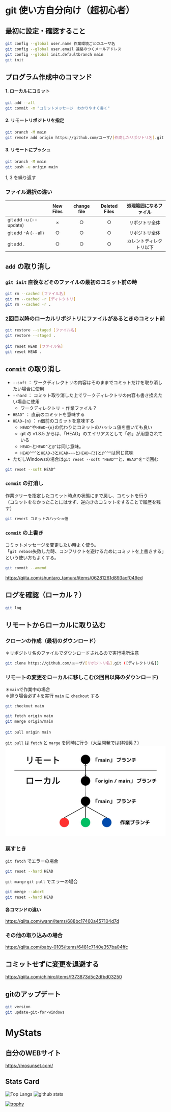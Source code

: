 # git 使い方自分向け（超初心者）

## 最初に設定・確認すること

```sh
git config --global user.name 作業環境ごとのユーザ名
git config --global user.email 連絡のつくメールアドレス
git config --global init.defaultbranch main
git init
```

## プログラム作成中のコマンド

#### 1. ローカルにコミット

```sh
git add --all
git commit -m "コミットメッセージ　わかりやすく書く"
```

#### 2. リモートリポジトリを指定

```sh
git branch -M main
git remote add origin https://github.com/ユーザ/[作成したリポジトリ名].git
```

#### 3. リモートにプッシュ

```sh
git branch -M main
git push -u origin main
```

1, 3 を繰り返す

### ファイル選択の違い

|                       | New Files | change file | Deleted Files |  処理範囲になるファイル  |
| :-------------------- | :-------: | :---------: | :-----------: | :----------------------: |
| git add -u (--update) |     ×     |      ○      |       ○       |      リポジトリ全体      |
| git add -A (--all)    |     ○     |      ○      |       ○       |      リポジトリ全体      |
| git add .             |     ○     |      ○      |       ○       | カレントディレクトリ以下 |

## `add` の取り消し

### `git init` 直後などそのファイルの最初のコミット前の時

```sh
git rm --cached [ファイル名]
git rm --cached -r [ディレクトリ]
git rm --cached -r .
```

### 2回目以降のローカルリポジトリにファイルがあるときのコミット前

```sh
git restore --staged [ファイル名]
git restore --staged .

git reset HEAD [ファイル名]
git reset HEAD .
```

## `commit` の取り消し

-   `--soft` ： ワークディレクトリの内容はそのままでコミットだけを取り消したい場合に使用
-   `--hard` ： コミット取り消した上でワークディレクトリの内容も書き換えたい場合に使用
    -   ワークディレクトリ = 作業ファイル？
-   `HEAD^` ： 直前のコミットを意味する
-   `HEAD~{n}` ： n個前のコミットを意味する
    -   `HEAD^`や`HEAD~{n}`の代わりにコミットのハッシュ値を書いても良い
    -   git の v1.8.5 からは、「HEAD」のエイリアスとして「@」が用意されている
    -   `HEAD~`と`HEAD^`と`@^`は同じ意味。
    -   `HEAD^^^`と`HEAD~3`と`HEAD~~~`と`HEAD~{3}`と`@^^^`は同じ意味
-   ただしWindowsの場合は`git reset --soft "HEAD^"`と、`HEAD^`を`"`で囲む

```sh
git reset --soft HEAD^
```

### `commit` の打消し

作業ツリーを指定したコミット時点の状態にまで戻し、コミットを行う<br>
（コミットをなかったことにはせず、逆向きのコミットをすることで履歴を残す）

```sh
git revert コミットのハッシュ値
```

### `commit` の上書き

コミットメッセージを変更したい時よく使う。<br>
「`git rebase`失敗した時、コンフリクトを避けるためにコミットを上書きする」という使い方もよくする。

```sh
git commit --amend
```

https://qiita.com/shuntaro_tamura/items/06281261d893acf049ed

## ログを確認（ローカル？）

```sh
git log
```

## リモートからローカルに取り込む

### クローンの作成（最初のダウンロード）

＊リポジトリ名のファイルでダウンロードされるので実行場所注意

```sh
git clone https://github.com/ユーザ/[リポジトリ名].git ([ディレクトリ名])
```

### リモートの変更をローカルに移しこむ(2回目以降のダウンロード)

＊`main`で作業中の場合<br>
＊違う場合必ず↓を実行 `main` に `checkout` する

```sh
git checkout main
```

```sh
git fetch origin main
git merge origin/main

git pull origin main
```

`git pull` は `fetch` と `marge` を同時に行う（大型開発では非推奨？）
![格納される場所](ブランチ違い.webp)

### 戻すとき

`git fetch` でエラーの場合

```sh
git reset --hard HEAD
```

`git marge` `git pull` でエラーの場合

```sh
git merge --abort
git reset --hard HEAD
```

#### 各コマンドの違い

https://qiita.com/wann/items/688bc17460a457104d7d

### その他の取り込みの場合

https://qiita.com/baby-0105/items/6481c7140e357ba04ffc

## コミットせずに変更を退避する

https://qiita.com/chihiro/items/f373873d5c2dfbd03250

## gitのアップデート

```sh
git version
git update-git-for-windows
```

# MyStats

## 自分のWEBサイト

https://mosunset.com/

## Stats Card

<p align="left">
  <img alt="Top Langs" height="180px" src="https://github-readme-stats.vercel.app/api/top-langs/?username=mosunset&layout=compact&show_icons=true&theme=codeSTACKr" />
  <img alt="github stats" height="180px" src="https://github-readme-stats.vercel.app/api?username=mosunset&theme=codeSTACKr&show_icons=ture" />
</p>

[![trophy](https://github-profile-trophy.vercel.app/?username=mosunset&theme=codeSTACKr&column=8)](https://github.com/ryo-ma/github-profile-trophy)
